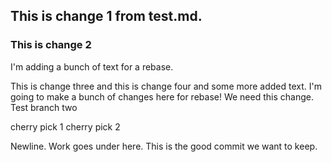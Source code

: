 ## This is change 1 from test.md.
### This is change 2
  I'm adding a bunch of text for a rebase.

This is change three and this is change four and some more added text. 
  I'm going to make a bunch of changes here for rebase! We need this change.
Test branch two

cherry pick 1
cherry pick 2

Newline. Work goes under here. This is the good commit we want to keep.